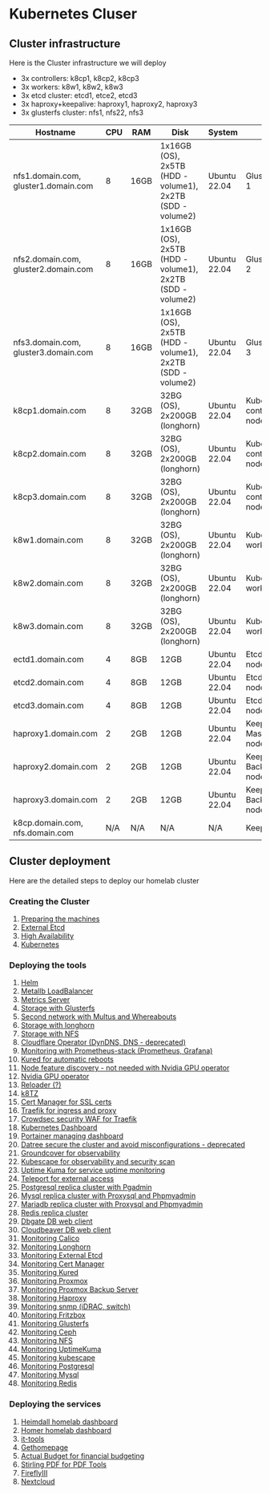 # Kubernetes Cluser

## Cluster infrastructure

Here is the Cluster infrastructure we will deploy

- 3x controllers: k8cp1, k8cp2, k8cp3
- 3x workers: k8w1, k8w2, k8w3
- 3x etcd cluster: etcd1, etce2, etcd3
- 3x haproxy+keepalive: haproxy1, haproxy2, haproxy3
- 3x glusterfs cluster: nfs1, nfs22, nfs3

| Hostname               | CPU | RAM  | Disk                     | System             | Role                              | IP         |
| ---------------------- | --- | ---- | ------------------------ | ------------------ | --------------------------------- | ---------- |
| nfs1.domain.com, gluster1.domain.com | 8   | 16GB | 1x16GB (OS), 2x5TB (HDD - volume1), 2x2TB  (SDD - volume2) | Ubuntu 22.04       | GlusterFS node 1                  | 10.0.50.21, 10.0.70.21 (gluster storage) |
| nfs2.domain.com, gluster2.domain.com | 8   | 16GB | 1x16GB (OS), 2x5TB (HDD - volume1), 2x2TB  (SDD - volume2) | Ubuntu 22.04       | GlusterFS node 2                  | 10.0.50.22, 10.0.70.22 (gluster storage) |
| nfs3.domain.com, gluster3.domain.com | 8   | 16GB | 1x16GB (OS), 2x5TB (HDD - volume1), 2x2TB  (SDD - volume2) | Ubuntu 22.04       | GlusterFS node 3                  | 10.0.50.23, 10.0.70.23 (gluster storage) |
| k8cp1.domain.com       | 8   | 32GB | 32BG (OS), 2x200GB (longhorn)           | Ubuntu 22.04       | Kubernetes control manager node 1 | 10.0.50.51, 10.0.90.51 (longhorn storage) |
| k8cp2.domain.com       | 8   | 32GB | 32BG (OS), 2x200GB (longhorn)           | Ubuntu 22.04       | Kubernetes control manager node 2 | 10.0.50.52, 10.0.90.52 (longhorn storage) |
| k8cp3.domain.com       | 8   | 32GB | 32BG (OS), 2x200GB (longhorn)           | Ubuntu 22.04       | Kubernetes control manager node 3 | 10.0.50.53, 10.0.90.53 (longhorn storage) |
| k8w1.domain.com        | 8   | 32GB | 32BG (OS), 2x200GB (longhorn)           | Ubuntu 22.04       | Kubernetes worker node 1          | 10.0.50.54, 10.0.90.54 (longhorn storage) |
| k8w2.domain.com        | 8   | 32GB | 32BG (OS), 2x200GB (longhorn)           | Ubuntu 22.04       | Kubernetes worker node 2          | 10.0.50.55, 10.0.90.55 (longhorn storage) |
| k8w3.domain.com        | 8   | 32GB | 32BG (OS), 2x200GB (longhorn)           | Ubuntu 22.04       | Kubernetes worker node 3          | 10.0.50.56, 10.0.90.56 (longhorn storage) |
| ectd1.domain.com       | 4   | 8GB  | 12GB                     | Ubuntu 22.04       | Etcd cluster node 1               | 10.0.50.41 |
| etcd2.domain.com       | 4   | 8GB  | 12GB                     | Ubuntu 22.04       | Etcd cluster node 2               | 10.0.50.42 |
| etcd3.domain.com       | 4   | 8GB  | 12GB                     | Ubuntu 22.04       | Etcd cluster node 3               | 10.0.50.43 |
| haproxy1.domain.com    | 2   | 2GB  | 12GB                     | Ubuntu 22.04       | Keepalive Master/Haproxy node 1   | 10.0.50.61 |
| haproxy2.domain.com    | 2   | 2GB  | 12GB                     | Ubuntu 22.04       | Keepalive Backup/Haproxy node 2   | 10.0.50.62 |
| haproxy3.domain.com    | 2   | 2GB  | 12GB                     | Ubuntu 22.04       | Keepalive Backup/Haproxy node 3   | 10.0.50.63 |
| k8cp.domain.com, nfs.domain.com | N/A | N/A  | N/A                      | N/A                | Keepalive VIP IP                  | 10.0.50.64 |

## Cluster deployment

Here are the detailed steps to deploy our homelab cluster

### Creating the Cluster

1. [Preparing the machines](https://github.com/urbaman/HomeLab/tree/main/Kubernetes/Cluster/01-Prepare-Machines)
2. [External Etcd](https://github.com/urbaman/HomeLab/tree/main/Kubernetes/Cluster/02-External-Etcd)
3. [High Availability](https://github.com/urbaman/HomeLab/tree/main/Kubernetes/Cluster/03-High-Availability)
4. [Kubernetes](https://github.com/urbaman/HomeLab/tree/main/Kubernetes/Cluster/04-Kubernetes)

### Deploying the tools

1. [Helm](https://github.com/urbaman/HomeLab/tree/main/Kubernetes/Helm)
2. [Metallb LoadBalancer](https://github.com/urbaman/HomeLab/tree/main/Kubernetes/Metallb)
3. [Metrics Server](https://github.com/urbaman/HomeLab/tree/main/Kubernetes/Metrics-Server)
4. [Storage with Glusterfs](https://github.com/urbaman/HomeLab/tree/main/Kubernetes/Glusterfs)
5. [Second network with Multus and Whereabouts](https://github.com/urbaman/HomeLab/tree/main/Kubernetes/Multus)
6. [Storage with longhorn](https://github.com/urbaman/HomeLab/tree/main/Kubernetes/Storage/Longhorn)
7. [Storage with NFS](https://github.com/urbaman/HomeLab/tree/main/Kubernetes/Storage/NFS)
8. [Cloudflare Operator (DynDNS, DNS - deprecated)](https://github.com/urbaman/HomeLab/tree/main/Kubernetes/Cloudflare-Operator)
9. [Monitoring with Prometheus-stack (Prometheus, Grafana)](https://github.com/urbaman/HomeLab/tree/main/Kubernetes/Prometheus-Stack)
10. [Kured for automatic reboots](https://github.com/urbaman/HomeLab/tree/main/Kubernetes/Kured)
11. [Node feature discovery - not needed with Nvidia GPU operator](https://github.com/urbaman/HomeLab/tree/main/Kubernetes/Node-Feature-Discovery)
12. [Nvidia GPU operator](https://github.com/urbaman/HomeLab/tree/main/Kubernetes/Nvidia-GPU)
13. [Reloader (?)](https://github.com/urbaman/HomeLab/tree/main/Kubernetes/Reloader)
14. [k8TZ](https://github.com/urbaman/HomeLab/tree/main/Kubernetes/k8tz)
15. [Cert Manager for SSL certs](https://github.com/urbaman/HomeLab/tree/main/Kubernetes/Cert-manager)
16. [Traefik for ingress and proxy](https://github.com/urbaman/HomeLab/tree/main/Kubernetes/Traefik)
17. [Crowdsec security WAF for Traefik](https://www.crowdsec.net/blog/how-to-mitigate-security-threats-with-crowdsec-and-traefik)
18. [Kubernetes Dashboard](https://github.com/urbaman/HomeLab/tree/main/Kubernetes/Dashboard)
19. [Portainer managing dashboard](https://github.com/urbaman/HomeLab/tree/main/Kubernetes/Portainer)
20. [Datree secure the cluster and avoid misconfigurations - deprecated](https://github.com/urbaman/HomeLab/tree/main/Kubernetes/Datree)
21. [Groundcover for observability](https://github.com/urbaman/HomeLab/tree/main/Kubernetes/Groundcover)
22. [Kubescape for observability and security scan](https://github.com/urbaman/HomeLab/tree/main/Kubernetes/Kubescape)
23. [Uptime Kuma for service uptime monitoring](https://github.com/urbaman/HomeLab/tree/main/Kubernetes/Uptimekuma)
24. [Teleport for external access](https://github.com/urbaman/HomeLab/tree/main/Kubernetes/Teleport)
25. [Postgresql replica cluster with Pgadmin](https://github.com/urbaman/HomeLab/tree/main/Kubernetes/Database/Postgresql)
26. [Mysql replica cluster with Proxysql and Phpmyadmin](https://github.com/urbaman/HomeLab/tree/main/Kubernetes/Database/Mysql)
27. [Mariadb replica cluster with Proxysql and Phpmyadmin](https://github.com/urbaman/HomeLab/tree/main/Kubernetes/Database/Mariadb)
28. [Redis replica cluster](https://github.com/urbaman/HomeLab/tree/main/Kubernetes/Database/Redis)
29. [Dbgate DB web client](https://github.com/urbaman/HomeLab/tree/main/Kubernetes/Database/Dbgate)
30. [Cloudbeaver DB web client](https://github.com/urbaman/HomeLab/tree/main/Kubernetes/Database/Cloudbeaver)
31. [Monitoring Calico](https://github.com/urbaman/HomeLab/tree/main/Kubernetes/Prometheus-Stack/Calico)
32. [Monitoring Longhorn](https://github.com/urbaman/HomeLab/tree/main/Kubernetes/Prometheus-Stack/Storage/Longhorn)
33. [Monitoring External Etcd](https://github.com/urbaman/HomeLab/tree/main/Kubernetes/Prometheus-Stack/ExternalEtcd)
34. [Monitoring Cert Manager](https://github.com/urbaman/HomeLab/tree/main/Kubernetes/Prometheus-Stack/Cert-manager)
35. [Monitoring Kured](https://github.com/urbaman/HomeLab/tree/main/Kubernetes/Prometheus-Stack/Kured)
36. [Monitoring Proxmox](https://github.com/urbaman/HomeLab/tree/main/Kubernetes/Prometheus-Stack/Proxmox-Monitoring)
37. [Monitoring Proxmox Backup Server](https://github.com/urbaman/HomeLab/tree/main/Kubernetes/Prometheus-Stack/Proxmox-Backup-Monitoring)
37. [Monitoring Haproxy](https://github.com/urbaman/HomeLab/tree/main/Kubernetes/Prometheus-Stack/Haproxy-Monitoring)
38. [Monitoring snmp (iDRAC, switch)](https://github.com/urbaman/HomeLab/tree/main/Kubernetes/Prometheus-Stack/Prometheus-snmp)
39. [Monitoring Fritzbox](https://github.com/urbaman/HomeLab/tree/main/Kubernetes/Prometheus-Stack/Fritzbox-exporter)
40. [Monitoring Glusterfs](https://github.com/urbaman/HomeLab/tree/main/Kubernetes/Prometheus-Stack/Storage/Glusterfs)
41. [Monitoring Ceph](https://github.com/urbaman/HomeLab/tree/main/Kubernetes/Prometheus-Stack/Storage/Ceph)
42. [Monitoring NFS](https://github.com/urbaman/HomeLab/tree/main/Kubernetes/Prometheus-Stack/Storage/NFS-server)
43. [Monitoring UptimeKuma](https://github.com/urbaman/HomeLab/tree/main/Kubernetes/Prometheus-Stack/Uptime-kuma)
44. [Monitoring kubescape](https://github.com/urbaman/HomeLab/tree/main/Kubernetes/Prometheus-Stack/Kubescape)
45. [Monitoring Postgresql](https://github.com/urbaman/HomeLab/tree/main/Kubernetes/Prometheus-Stack/Database/Postgresql)
46. [Monitoring Mysql](https://github.com/urbaman/HomeLab/tree/main/Kubernetes/Prometheus-Stack/Database/Mysql)
47. [Monitoring Redis](https://github.com/urbaman/HomeLab/tree/main/Kubernetes/Prometheus-Stack/Database/Redis)

### Deploying the services

1. [Heimdall homelab dashboard](https://github.com/urbaman/HomeLab/tree/main/Kubernetes/Heimdall-dashboard)
2. [Homer homelab dashboard](https://github.com/urbaman/HomeLab/tree/main/Kubernetes/Homer)
3. [it-tools](https://github.com/urbaman/HomeLab/tree/main/Kubernetes/It-tools)
4. [Gethomepage](https://github.com/urbaman/HomeLab/tree/main/Kubernetes/Gethomepage)
5. [Actual Budget for financial budgeting](https://github.com/urbaman/HomeLab/tree/main/Kubernetes/ActualBudget)
6. [Stirling PDF for PDF Tools](https://github.com/urbaman/HomeLab/tree/main/Kubernetes/Stirling-PDF)
7. [FireflyIII](https://github.com/urbaman/HomeLab/tree/main/Kubernetes/FireflyIII)
8. [Nextcloud](https://github.com/urbaman/HomeLab/tree/main/Kubernetes/Nextcloud)
